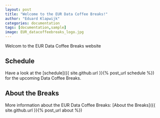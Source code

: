 ```yaml
---
layout: post
title: "Welcome to the EUR Data Coffee Breaks!"
author: "Eduard Klapwijk"
categories: documentation
tags: [documentation,sample]
image: EUR_datacoffeebreaks_logo.jpg
---
```


Welcom to the EUR Data Coffee Breaks website

## Schedule

Have a look at the [schedule]({{ site.github.url }}{% post_url schedule %}) for the upcoming Data Coffee Breaks. 

## About the Breaks

More information about the EUR Data Coffee Breaks: [About the Breaks]({{ site.github.url }}{% post_url about %})

